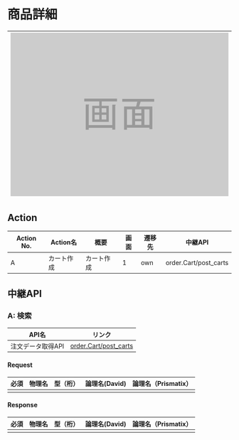 # 商品詳細
|![画面](../../../../images/samplescreen.png)|
|:-:|

## Action

| Action No. | Action名 | 概要 | 画面 | 遷移先 | 中継API |
| --- | --- | --- | --- | --- | --- |
| A | カート作成 | カート作成 | 1 | own | order.Cart/post_carts |

## 中継API
### A: 検索

| API名 | リンク |
| --- | --- |
| 注文データ取得API | [order.Cart/post_carts](http://3.114.104.100/#/order.Cart/post_carts) |

#### Request

| 必須 | 物理名 | 型（桁） | 論理名(David) | 論理名（Prismatix） |
| --- | --- | --- | --- | --- |
| | | | | |

#### Response

| 必須 | 物理名 | 型（桁） | 論理名(David) | 論理名（Prismatix） |
| --- | --- | --- | --- | --- |
| | | | | |
